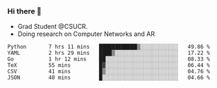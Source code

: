 ### Hi there 👋
- Grad Student @CSUCR. 
- Doing research on Computer Networks and AR
<!--START_SECTION:waka-->

```text
Python       7 hrs 11 mins   ████████████▒░░░░░░░░░░░░   49.86 %
YAML         2 hrs 29 mins   ████▒░░░░░░░░░░░░░░░░░░░░   17.22 %
Go           1 hr 12 mins    ██░░░░░░░░░░░░░░░░░░░░░░░   08.33 %
TeX          55 mins         █▓░░░░░░░░░░░░░░░░░░░░░░░   06.44 %
CSV          41 mins         █▒░░░░░░░░░░░░░░░░░░░░░░░   04.76 %
JSON         40 mins         █░░░░░░░░░░░░░░░░░░░░░░░░   04.66 %
```

<!--END_SECTION:waka-->
<!--
**jluo117/jluo117** is a ✨ _special_ ✨ repository because its `README.md` (this file) appears on your GitHub profile.

Here are some ideas to get you started:

- 🔭 I’m currently working on ...
- 🌱 I’m currently learning ...
- 👯 I’m looking to collaborate on ...
- 🤔 I’m looking for help with ...
- 💬 Ask me about ...
- 📫 How to reach me: ...
- 😄 Pronouns: ...
- ⚡ Fun fact: ...
-->
